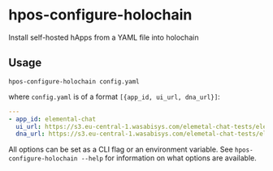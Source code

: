 # hpos-configure-holochain
Install self-hosted hApps from a YAML file into holochain

## Usage

```
hpos-configure-holochain config.yaml
```

where `config.yaml` is of a format `[{app_id, ui_url, dna_url}]`:

```yaml
---
- app_id: elemental-chat
  ui_url: https://s3.eu-central-1.wasabisys.com/elemetal-chat-tests/elemental-chat.zip
  dna_url: https://s3.eu-central-1.wasabisys.com/elemetal-chat-tests/elemental-chat.dna.gz
```

All options can be set as a CLI flag or an environment variable.
See `hpos-configure-holochain --help` for information on what options are available.
